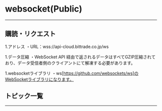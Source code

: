 # websocket(Public)
--------------------------------------

## 購読・リクエスト

1.アドレス
・URL：wss://api-cloud.bittrade.co.jp/ws

1.データ圧縮
・WebSocket API 経由で返されるデータはすべてGZIP圧縮されており、データ受信者側のクライアントにて解凍する必要があります。

1.websocketライブラリ
・ws[https://github.com/websockets/ws]のWebSocketライブラリになります。


## トピック一覧
--------------------------------------

